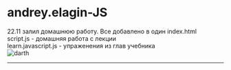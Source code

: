# andrey.elagin-JS
22.11 залил домашнюю работу. Все добавлено в один index.html <br>
script.js - домашняя работа с лекции <br>
learn.javascript.js - упраженения из глав учебника <br>
<img src="http://www.ibaixa.com.br/img/wallpaper/3150/800x600.jpg" alt="darth">
<hr>
